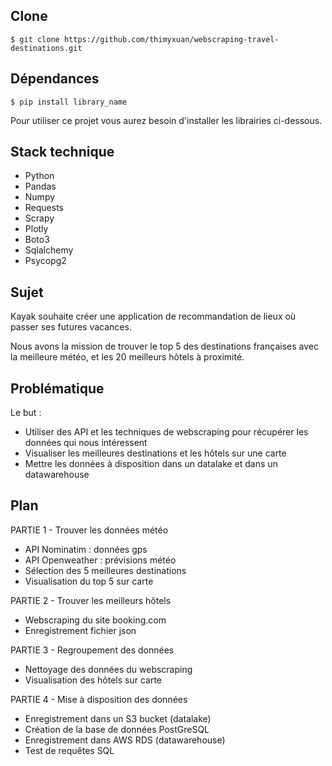 ## Clone

```$ git clone https://github.com/thimyxuan/webscraping-travel-destinations.git```

## Dépendances

```$ pip install library_name```

Pour utiliser ce projet vous aurez besoin d'installer les librairies ci-dessous.

## Stack technique 

- Python
- Pandas
- Numpy
- Requests
- Scrapy
- Plotly
- Boto3
- Sqlalchemy
- Psycopg2

## Sujet

Kayak souhaite créer une application de recommandation de lieux où passer ses futures vacances.

Nous avons la mission de trouver le top 5 des destinations françaises avec la meilleure météo, et les 20 meilleurs hôtels à proximité.

## Problématique

Le but : 
- Utiliser des API et les techniques de webscraping pour récupérer les données qui nous intéressent
- Visualiser les meilleures destinations et les hôtels sur une carte
- Mettre les données à disposition dans un datalake et dans un datawarehouse

## Plan 

PARTIE 1 - Trouver les données météo
- API Nominatim : données gps
- API Openweather : prévisions météo
- Sélection des 5 meilleures destinations
- Visualisation du top 5 sur carte

PARTIE 2 - Trouver les meilleurs hôtels
- Webscraping du site booking.com
- Enregistrement fichier json

PARTIE 3 - Regroupement des données
- Nettoyage des données du webscraping
- Visualisation des hôtels sur carte

PARTIE 4 - Mise à disposition des données
- Enregistrement dans un S3 bucket (datalake)
- Création de la base de données PostGreSQL
- Enregistrement dans AWS RDS (datawarehouse)
- Test de requêtes SQL